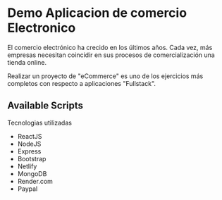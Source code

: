 # Demo Aplicacion de comercio Electronico
El comercio electrónico ha crecido en los últimos años. Cada vez, más empresas necesitan coincidir en sus procesos de comercialización una tienda online.

Realizar un proyecto de "eCommerce" es uno de los ejercicios más completos con respecto a aplicaciones "Fullstack".
## Available Scripts
Tecnologias utilizadas 
- ReactJS
- NodeJS
- Express
- Bootstrap 
- Netlify 
- MongoDB 
- Render.com
- Paypal
 
